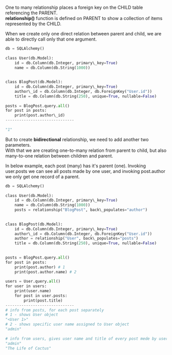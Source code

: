 


  
One to many relationship places a foreign key on the CHILD table referencing the PARENT.  
**relationship()** function is defined on PARENT to show a collection of items represented by the CHILD.  
  
When we create only one direct relation between parent and child, we are able to directly call only that one argument.  
  

```python
db = SQLAlchemy()  
  
class User(db.Model):  
    id = db.Column(db.Integer, primary\_key=True)  
    name = db.Column(db.String(1000))  
  
  
class BlogPost(db.Model):  
    id = db.Column(db.Integer, primary\_key=True)  
    author\_id = db.Column(db.Integer, db.ForeignKey("User.id"))  
    title = db.Column(db.String(250), unique=True, nullable=False)  
  
posts = BlogPost.query.all()  
for post in posts:  
    print(post.author\_id)  
------------------------------  
  
"1"
```
  
  
But to create **bidirectional** relationship, we need to add another two parameters.  
With that we are creating one-to-many relation from parent to child, but also many-to-one relation between children and parent.  
  
In below example, each post (many) has it's parent (one). Invoking user.posts we can see all posts made by one user, and invoking post.author we only get one record of a parent.  
  

```python
db = SQLAlchemy()  
  
class User(db.Model):  
    id = db.Column(db.Integer, primary\_key=True)  
    name = db.Column(db.String(1000))  
    posts = relationship("BlogPost", back\_populates="author")  
  
  
class BlogPost(db.Model):  
    id = db.Column(db.Integer, primary\_key=True)  
    author\_id = db.Column(db.Integer, db.ForeignKey("User.id"))  
    author = relationship("User", back\_populates="posts")  
    title = db.Column(db.String(250), unique=True, nullable=False)  
  
  
posts = BlogPost.query.all()  
for post in posts:  
    print(post.author) # 1  
    print(post.author.name) # 2  
  
users = User.query.all()  
for user in users:  
    print(user.name)  
    for post in user.posts:  
        print(post.title)  
------------------------------  
# info from posts, for each post separately  
# 1 - shows User object  
"<User 1>"  
# 2 - shows specific user name assigned to User object  
"admin"  
  
# info from users, gives user name and title of every post mede by user  
"admin"  
"The Life of Cactus"
```
